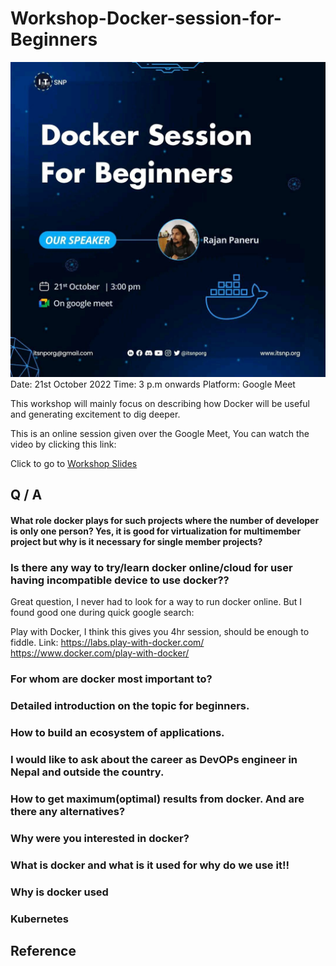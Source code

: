 # Workshop-Docker-session-for-Beginners
![Event](workshop/assets/event.jpeg)
Date: 21st October 2022
Time: 3 p.m onwards
Platform: Google Meet

This workshop will mainly focus on describing how Docker will be useful and generating excitement to dig deeper.

This is an online session given over the Google Meet, You can watch the video by clicking this link:

Click to go to [Workshop Slides](workshop/workshop.md)

## Q / A

#### What role docker plays for such projects where the number of developer is only one person? Yes, it is good for virtualization for multimember project but why is it necessary for single member projects?

### Is there any way to try/learn docker online/cloud for user having incompatible device to use docker??
Great question, I never had to look for a way to run docker online. But I found good one during quick google search:

Play with Docker, I think this gives you 4hr session, should be enough to fiddle.
Link: https://labs.play-with-docker.com/ https://www.docker.com/play-with-docker/


### For whom are docker most important to?


### Detailed introduction on the topic for beginners.


### How to build an ecosystem of applications.


### I would like to ask about the career as DevOPs engineer in Nepal and outside the country.


### How to get maximum(optimal) results from docker. And are there any alternatives?


### Why were you interested in docker?


### What is docker and what is it used for why do we use it!!


### Why is docker used


### Kubernetes


## Reference
